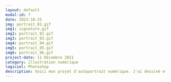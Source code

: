 ```yaml
---
layout: default
modal-id: 7
date: 2023-10-25
img: portrait_01.gif
img1: signature.gif
img2: portrait_02.gif
img3: portrait_03.gif
img4: portrait_04.gif
img5: portrait_05.gif
img6: portrait_06.gif
project-date: 11 Décembre 2021
category: Illustration numérique
logiciel: Photoshop
description: Voici mon projet d'autoportrait numérique. J'ai dessiné et animer toute les illustrations.
---
```


